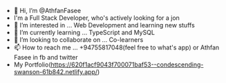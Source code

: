 - 👋 Hi, I’m @AthfanFasee
- I'm a Full Stack Developer, who's actively looking for a jon
- 👀 I’m interested in ... Web Development and learning new stuffs
- 🌱 I’m currently learning ... TypeScript and MySQL
- 💞️ I’m looking to collaborate on ... Co-learners
- 📫 How to reach me ... +94755817048(feel free to what's app) or Athfan Fasee in fb and twitter
- My Portfolio(https://620f1acf9043f700071baf53--condescending-swanson-61b842.netlify.app/)

<!---
AthfanFasee/AthfanFasee is a ✨ special ✨ repository because its `README.md` (this file) appears on your GitHub profile.
You can click the Preview link to take a look at your changes.
--->
